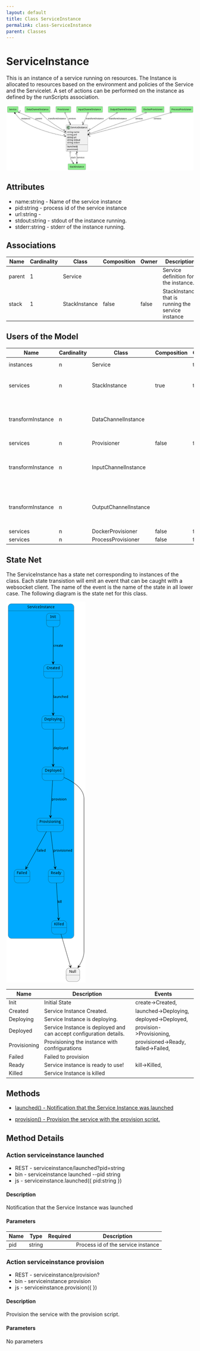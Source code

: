 ```yaml
---
layout: default
title: Class ServiceInstance
permalink: class-ServiceInstance
parent: Classes
---
```


# ServiceInstance

This is an instance of a service running on resources. The Instance is allocated to resources based on the environment and policies of the Service and the Servicelet. A set of actions can be performed on the instance as defined by the runScripts association. 

![Logical Diagram](./logical.png)

## Attributes

* name:string - Name of the service instance
* pid:string - process id of the service instance
* url:string - 
* stdout:string - stdout of the instance running.
* stderr:string - stderr of the instance running.


## Associations

| Name | Cardinality | Class | Composition | Owner | Description |
| --- | --- | --- | --- | --- | --- |
| parent | 1 | Service |  |  | Service definition for the instance. |
| stack | 1 | StackInstance | false | false | StackInstance that is running the service instance |



## Users of the Model

| Name | Cardinality | Class | Composition | Owner | Description |
| --- | --- | --- | --- | --- | --- |
| instances | n | Service |  | true | Instances of the services. |
| services | n | StackInstance | true | true | Instances of the Services running in the Stack |
| transformInstance | n | DataChannelInstance |  |  | This is the instance of the transformation Service for the channel. |
| services | n | Provisioner | false | false |  |
| transformInstance | n | InputChannelInstance |  |  | This is the instance of the transformation Service for the channel. |
| transformInstance | n | OutputChannelInstance |  |  | This is the instance of the transformation Service for the channel. |
| services | n | DockerProvisioner | false | false |  |
| services | n | ProcessProvisioner | false | false |  |



## State Net
The ServiceInstance has a state net corresponding to instances of the class. Each state transistion will emit an 
event that can be caught with a websocket client. The name of the event is the name of the state in all lower case.
The following diagram is the state net for this class.

![State Net Diagram](./statenet.png)

| Name | Description | Events |
| --- | --- | --- |
| Init | Initial State | create-&gt;Created,  |
| Created | Service Instance Created. | launched-&gt;Deploying,  |
| Deploying | Service Instance is deploying. | deployed-&gt;Deployed,  |
| Deployed | Service Instance is deployed and can accept configuration details. | provision-&gt;Provisioning,  |
| Provisioning | Provisioning the instance with confrigurations | provisioned-&gt;Ready, failed-&gt;Failed,  |
| Failed | Failed to provision |  |
| Ready | Service instance is ready to use! | kill-&gt;Killed,  |
| Killed | Service Instance is killed |  |



## Methods

* [launched() - Notification that the Service Instance was launched](#action-launched)

* [provision() - Provision the service with the provision script.](#action-provision)


<h2>Method Details</h2>
    
### Action serviceinstance launched



* REST - serviceinstance/launched?pid=string
* bin - serviceinstance launched --pid string
* js - serviceinstance.launched({ pid:string })

#### Description
Notification that the Service Instance was launched

#### Parameters

| Name | Type | Required | Description |
|---|---|---|---|
| pid | string | | Process id of the service instance |




### Action serviceinstance provision



* REST - serviceinstance/provision?
* bin - serviceinstance provision 
* js - serviceinstance.provision({  })

#### Description
Provision the service with the provision script.

#### Parameters

No parameters




